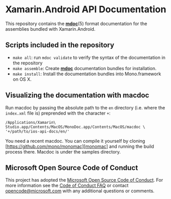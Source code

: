 Xamarin.Android API Documentation
=================================

This repository contains the [**mdoc**][mdoc](5) format documentation for the
assemblies bundled with Xamarin.Android.

[mdoc]: http://docs.go-mono.com/?link=man%3amdoc(5)


Scripts included in the repository
----------------------------------

* `make all`: run `mdoc validate` to verify the syntax of the documentation
in the repository
* `make assemble`: Create [**mdoc**][mdoc] documentation bundles for installation.
* `make install`: Install the documentation bundles into Mono.framework on OS X.

Visualizing the documentation with macdoc
-----------------------------------------

Run macdoc by passing the absolute path to the `en` directory
(i.e. where the `index.xml` file is) preprended with the character `+`:

	/Applications/Xamarin\ Studio.app/Contents/MacOS/MonoDoc.app/Contents/MacOS/macdoc \
	'+/path/to/ios-api-docs/en/'

You need a recent macdoc. You can compile it yourself by cloning
[https://github.com/mono/monomac][monomac] and running the build process
there. Macdoc is under the samples directory.

[monomac]: https://github.com/mono/monomac

## Microsoft Open Source Code of Conduct

This project has adopted the [Microsoft Open Source Code of Conduct](https://opensource.microsoft.com/codeofconduct/).
For more information see the [Code of Conduct FAQ](https://opensource.microsoft.com/codeofconduct/faq/) or contact [opencode@microsoft.com](mailto:opencode@microsoft.com) with any additional questions or comments.